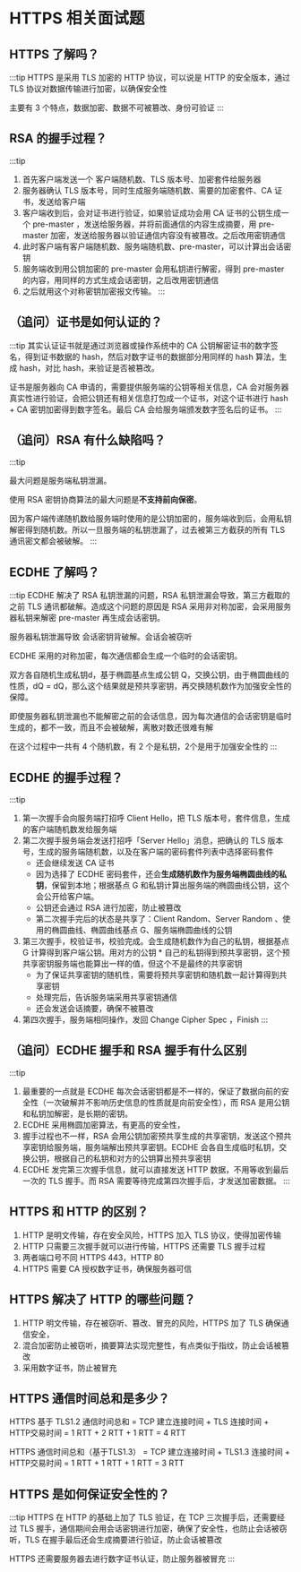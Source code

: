 # HTTPS 相关面试题

## HTTPS 了解吗？

:::tip
HTTPS 是采用 TLS 加密的 HTTP 协议，可以说是 HTTP 的安全版本，通过 TLS 协议对数据传输进行加密，以确保安全性

主要有 3 个特点，数据加密、数据不可被篡改、身份可验证
:::

## RSA 的握手过程？

:::tip
1. 首先客户端发送一个 客户端随机数、TLS 版本号、加密套件给服务器
2. 服务器确认 TLS 版本号，同时生成服务端随机数、需要的加密套件、CA 证书，发送给客户端
3. 客户端收到后，会对证书进行验证，如果验证成功会用 CA 证书的公钥生成一个 pre-master ，发送给服务器，并将前面通信的内容生成摘要，用 pre-master 加密，发送给服务器以验证通信内容没有被篡改。之后改用密钥通信
4. 此时客户端有客户端随机数、服务端随机数、pre-master，可以计算出会话密钥
5. 服务端收到用公钥加密的 pre-master 会用私钥进行解密，得到 pre-master 的内容，用同样的方式生成会话密钥，之后改用密钥通信
6. 之后就用这个对称密钥加密报文传输。
:::

## （追问）证书是如何认证的？

:::tip
其实认证证书就是通过浏览器或操作系统中的 CA 公钥解密证书的数字签名，得到证书数据的 hash，然后对数字证书的数据部分用同样的 hash 算法，生成 hash，对比 hash，来验证是否被篡改。

证书是服务器向 CA 申请的，需要提供服务端的公钥等相关信息，CA 会对服务器真实性进行验证，会把公钥还有相关信息打包成一个证书，对这个证书进行 hash + CA 密钥加密得到数字签名。最后 CA 会给服务端颁发数字签名后的证书。
:::

## （追问）RSA 有什么缺陷吗？

:::tip

最大问题是服务端私钥泄漏。

使用 RSA 密钥协商算法的最大问题是**不支持前向保密**。

因为客户端传递随机数给服务端时使用的是公钥加密的，服务端收到后，会用私钥解密得到随机数。所以一旦服务端的私钥泄漏了，过去被第三方截获的所有 TLS 通讯密文都会被破解。
:::

## ECDHE 了解吗？

:::tip
ECDHE 解决了 RSA 私钥泄漏的问题，RSA 私钥泄漏会导致，第三方截取的之前 TLS 通讯都破解。造成这个问题的原因是 RSA 采用非对称加密，会采用服务器私钥来解密 pre-master 再生成会话密钥。

服务器私钥泄漏导致 会话密钥背破解。会话会被窃听

ECDHE 采用的对称加密，每次通信都会生成一个临时的会话密钥。

双方各自随机生成私钥d，基于椭圆基点生成公钥 Q，交换公钥，由于椭圆曲线的性质，dQ = dQ，那么这个结果就是预共享密钥，再交换随机数作为加强安全性的保障。

即使服务器私钥泄漏也不能解密之前的会话信息，因为每次通信的会话密钥是临时生成的，都不一致，而且不会被破解，离散对数还很难有解

在这个过程中一共有 4 个随机数，有 2 个是私钥，2个是用于加强安全性的
:::

## ECDHE 的握手过程？

:::tip
1. 第一次握手会向服务端打招呼 Client Hello，把 TLS 版本号，套件信息，生成的客户端随机数发给服务端
2. 第二次握手服务端会发送打招呼「Server Hello」消息，把确认的 TLS 版本号，生成的服务端随机数，以及在客户端的密码套件列表中选择密码套件
    - 还会继续发送 CA 证书
    - 因为选择了 ECDHE 密码套件，还会**生成随机数作为服务端椭圆曲线的私钥**，保留到本地；根据基点 G 和私钥计算出服务端的椭圆曲线公钥，这个会公开给客户端。
    - 公钥还会通过 RSA 进行加密，防止被篡改
    - 第二次握手完后的状态是共享了：Client Random、Server Random 、使用的椭圆曲线、椭圆曲线基点 G、服务端椭圆曲线的公钥
3. 第三次握手，校验证书，校验完成。会生成随机数作为自己的私钥，根据基点 G 计算得到客户端公钥。用对方的公钥 * 自己的私钥得到预共享密钥，这个预共享密钥服务端也能算出一样的值，但这个不是最终的共享密钥
    - 为了保证共享密钥的随机性，需要将预共享密钥和随机数一起计算得到共享密钥
    - 处理完后，告诉服务端采用共享密钥通信
    - 还会发送会话摘要，确保不被篡改
4. 第四次握手，服务端相同操作，发回 Change Cipher Spec ，Finish
:::

## （追问）ECDHE 握手和 RSA 握手有什么区别

:::tip
1. 最重要的一点就是 ECDHE 每次会话密钥都是不一样的，保证了数据向前的安全性（一次破解并不影响历史信息的性质就是向前安全性），而 RSA 是用公钥和私钥加解密，是长期的密钥。
2. ECDHE 采用椭圆加密算法，有更高的安全性，
3. 握手过程也不一样，RSA 会用公钥加密预共享生成的共享密钥，发送这个预共享密钥给服务端，服务端解出预共享密钥。ECDHE 会各自生成临时私钥，交换公钥，根据自己的私钥和对方的公钥算出预共享密钥
4. ECDHE 发完第三次握手信息，就可以直接发送 HTTP 数据，不用等收到最后一次的 TLS 握手。而 RSA 需要等待完成第四次握手后，才发送加密数据。
:::

## HTTPS 和 HTTP 的区别？

1. HTTP 是明文传输，存在安全风险，HTTPS 加入 TLS 协议，使得加密传输
2. HTTP 只需要三次握手就可以进行传输，HTTPS 还需要 TLS 握手过程
3. 两者端口号不同 HTTPS 443，HTTP 80
4. HTTPS 需要 CA 授权数字证书，确保服务器可信

## HTTPS 解决了 HTTP 的哪些问题？

1. HTTP 明文传输，存在被窃听、篡改、冒充的风险，HTTPS 加了 TLS 确保通信安全，
2. 混合加密防止被窃听，摘要算法实现完整性，有点类似于指纹，防止会话被篡改
3. 采用数字证书，防止被冒充

## HTTPS 通信时间总和是多少？

HTTPS 基于 TLS1.2 通信时间总和 = TCP 建立连接时间 + TLS 连接时间 + HTTP交易时间 = 1 RTT + 2 RTT + 1 RTT = 4 RTT

HTTPS 通信时间总和（基于TLS1.3） = TCP 建立连接时间 + TLS1.3 连接时间 + HTTP交易时间 = 1 RTT + 1 RTT + 1 RTT = 3 RTT

## HTTPS 是如何保证安全性的？

:::tip
HTTPS 在 HTTP 的基础上加了 TLS 验证，在 TCP 三次握手后，还需要经过 TLS 握手，通信期间会用会话密钥进行加密，确保了安全性，也防止会话被窃听，TLS 在握手最后还会生成摘要进行验证，防止会话被篡改

HTTPS 还需要服务器去进行数字证书认证，防止服务器被冒充
:::